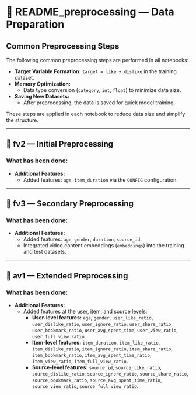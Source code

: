 # 📄 README_preprocessing — Data Preparation

## Common Preprocessing Steps

The following common preprocessing steps are performed in all notebooks:

- **Target Variable Formation:** `target = like + dislike` in the training dataset.
- **Memory Optimization:**
  - Data type conversion (`category`, `int`, `float`) to minimize data size.
- **Saving New Datasets:**
  - After preprocessing, the data is saved for quick model training.

These steps are applied in each notebook to reduce data size and simplify the structure.

---

## 📄 fv2 — Initial Preprocessing

### What has been done:
- **Additional Features:**
  - Added features: `age`, `item_duration` via the `CONFIG` configuration.

---

## 📄 fv3 — Secondary Preprocessing

### What has been done:
- **Additional Features:**
  - Added features: `age`, `gender`, `duration`, `source_id`.
  - Integrated video content embeddings (`embeddings`) into the training and test datasets.

---

## 📄 av1 — Extended Preprocessing

### What has been done:
- **Additional Features:**
  - Added features at the user, item, and source levels:
    - **User-level features:** `age`, `gender`, `user_like_ratio`, `user_dislike_ratio`, `user_ignore_ratio`, `user_share_ratio`, `user_bookmark_ratio`, `user_avg_spent_time`, `user_view_ratio`, `user_full_view_ratio`.
    - **Item-level features:** `item_duration`, `item_like_ratio`, `item_dislike_ratio`, `item_ignore_ratio`, `item_share_ratio`, `item_bookmark_ratio`, `item_avg_spent_time_ratio`, `item_view_ratio`, `item_full_view_ratio`.
    - **Source-level features:** `source_id`, `source_like_ratio`, `source_dislike_ratio`, `source_ignore_ratio`, `source_share_ratio`, `source_bookmark_ratio`, `source_avg_spent_time_ratio`, `source_view_ratio`, `source_full_view_ratio`.

